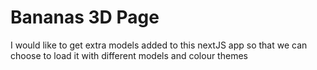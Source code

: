 # Bananas 3D Page

I would like to get extra models added to this nextJS app so that we can choose to load it with different models and colour themes